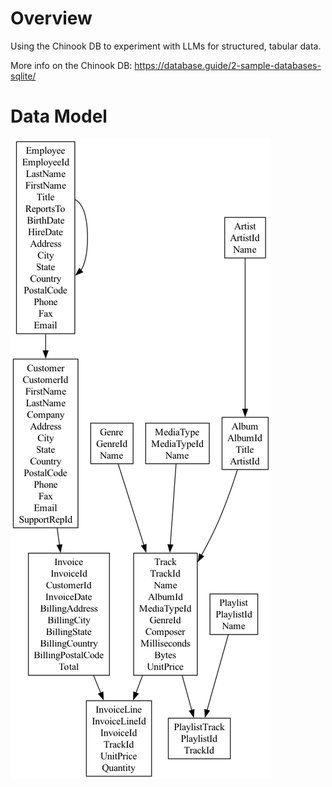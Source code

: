 # Overview

Using the Chinook DB to experiment with LLMs for structured, tabular data.

More info on the Chinook DB: https://database.guide/2-sample-databases-sqlite/

# Data Model
![ER Diagram](database_structure_with_nodes.png)
